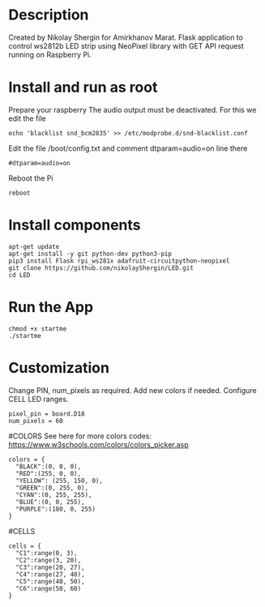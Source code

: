 # Description
Created by Nikolay Shergin for Amirkhanov Marat.
Flask application to control ws2812b LED strip using NeoPixel library with GET API request running on Raspberry Pi.

# Install and run as root 
Prepare your raspberry
The audio output must be deactivated. For this we edit the file
```
echo 'blacklist snd_bcm2835' >> /etc/modprobe.d/snd-blacklist.conf
```
Edit the file /boot/config.txt and comment dtparam=audio=on line there
```
#dtparam=audio=on
```
Reboot the Pi
```
reboot
```  
# Install components
```
apt-get update
apt-get install -y git python-dev python3-pip
pip3 install Flask rpi_ws281x adafruit-circuitpython-neopixel
git clone https://github.com/nikolayShergin/LED.git
cd LED
```  
# Run the App
```
chmod +x startme
./startme
```  
  
# Customization
Change PIN, num_pixels as required.
Add new colors if needed.
Configure CELL LED ranges.
```
pixel_pin = board.D18
num_pixels = 60
```
#COLORS
See here for more colors codes:
https://www.w3schools.com/colors/colors_picker.asp

```
colors = {
  "BLACK":(0, 0, 0),
  "RED":(255, 0, 0), 
  "YELLOW": (255, 150, 0),
  "GREEN":(0, 255, 0),
  "CYAN":(0, 255, 255),
  "BLUE":(0, 0, 255),
  "PURPLE":(180, 0, 255)
}
```
#CELLS
```
cells = {
  "C1":range(0, 3),
  "C2":range(3, 20),
  "C3":range(20, 27),
  "C4":range(27, 40),
  "C5":range(40, 50),
  "C6":range(50, 60)
}
```
